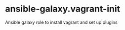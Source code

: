 ansible-galaxy.vagrant-init
===========================

Ansible galaxy role to install vagrant and set up plugins
